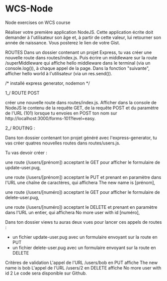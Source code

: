 # WCS-Node
Node exercises on WCS course

Réaliser votre première application NodeJS. Cette application écrite doit demander à l'utilisateur son âge et, à partir de cette valeur, lui retourner son année de naissance. Vous posterez le lien de votre Gist.


ROUTES
Dans un dossier contenant un projet Express, tu vas créer une nouvelle route dans routes/index.js. Puis écrire un middleware sur la route /superMiddleware qui affiche hello middleware dans le terminal (via un console.log()), à chaque appel de la page. Dans la fonction "suivante", afficher hello world à l'utilisateur (via un res.send()).

/* installé express generator, nodemon */


1_/ ROUTE POST

 créer une nouvelle route dans routes/index.js. Afficher dans la console de NodeJS le contenu de la requête GET, de la requête POST et du paramètre de l'URL (101) lorsque tu envoies en POST ton nom sur http://localhost:3000/forms-101?level=easy.


2_/ ROUTING :

Dans ton dossier contenant ton projet généré avec l'express-generator, tu vas créer quatres nouvelles routes dans routes/users.js.

Tu vas devoir créer :

une route (/users/[prénom]) acceptant le GET pour afficher le formulaire de update-user.pug,

une route (/users/[prénom]) acceptant le PUT et prenant en paramètre dans l'URL une chaîne de caractères, qui affichera The new name is [prénom],

une route (/users/[numéro]) acceptant le GET pour afficher le formulaire de delete-user.pug,

une route (/users/[numéro]) acceptant le DELETE et prenant en paramètre dans l'URL un entier, qui affichera No more user with id [numéro],

Dans ton dossier views tu auras deux vues pour lancer ces appels de routes :

- un fichier update-user.pug avec un formulaire envoyant sur la route en PUT
- un fichier delete-user.pug avec un formulaire envoyant sur la route en DELETE


Critères de validation
L'appel de l'URL /users/bob en PUT affiche The new name is bob
L'appel de l'URL /users/2 en DELETE affiche No more user with id 2
Le code sera disponible sur Github.